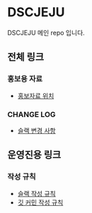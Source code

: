 # DSCJEJU
DSCJEJU 메인 repo 입니다.



## 전체 링크



### 홍보용 자료

- [홍보자료 위치](./ASSETS/PUBLICIZE/)

### CHANGE LOG

- [슬랙 변경 사항](./CHANGES/SLACK/CHANGES.md)





## 운영진용 링크



### 작성 규칙



- [슬랙 작성 규칙](./RULES/SLACK/SLACK_CHANGES_WRITE_RULE.md)
- [깃 커민 작성 규칙](./RULES/GIT/COMMIT/COMMIT_RULE.md)



## 